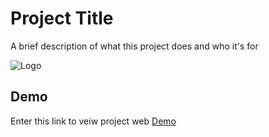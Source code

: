 
# Project Title

A brief description of what this project does and who it's for


![Logo](https://dev-to-uploads.s3.amazonaws.com/uploads/articles/th5xamgrr6se0x5ro4g6.png)

## Demo


Enter this link to veiw project web
[Demo](https://salahalddinn.github.io/h_w7/)

